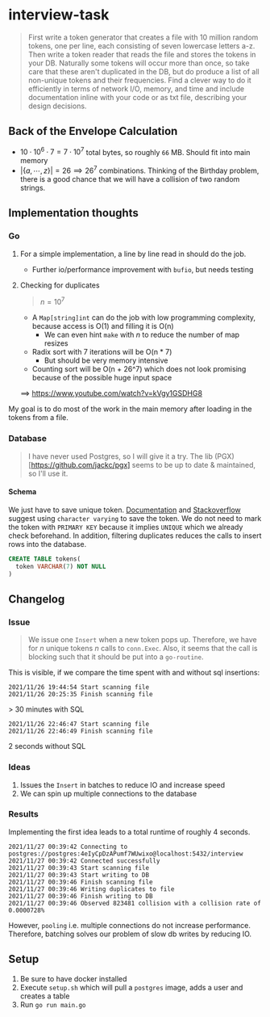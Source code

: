# interview-task

> First write a token generator that creates a file with 10 million random tokens, one per line, each consisting of seven lowercase letters a-z. Then write a token reader that reads the file and stores the tokens in your DB. Naturally some tokens will occur more than once, so take care that these aren't duplicated in the DB, but do produce a list of all non-unique tokens and their frequencies. Find a clever way to do it efficiently in terms of network I/O, memory, and time and include documentation inline with your code or as txt file, describing your design decisions.

## Back of the Envelope Calculation

- $10 \cdot 10^6 \cdot 7 = 7 \cdot 10^7$ total bytes, so roughly `66` MB. Should fit into main memory
- $|\{a,\cdots,z\}| = 26 \implies 26^7$ combinations. Thinking of the Birthday problem, there is a good chance that we will have a collision of two random strings.

## Implementation thoughts

### Go

1. For a simple implementation, a line by line read in should do the job.
     - Further io/performance improvement with `bufio`, but needs testing
2. Checking for duplicates

      > $n = 10^7$

     - A `Map[string]int` can do the job with low programming complexity, because access is O(1) and filling it is O(n)
       - We can even hint `make` with $n$ to reduce the number of map resizes
     - Radix sort with 7 iterations will be O(n * 7)
       - But should be very memory intensive
     - Counting sort will be O(n + 26^7) which does not look promising because of the possible huge input space

     $\implies$ https://www.youtube.com/watch?v=kVgy1GSDHG8

My goal is to do most of the work in the main memory after loading in the tokens from a file.

### Database
  
> I have never used Postgres, so I will give it a try. The lib (PGX)[https://github.com/jackc/pgx] seems to be up to date & maintained, so I'll use it.

#### Schema

We just have to save unique token. [Documentation](https://www.postgresql.org/docs/9.3/datatype-character.html) and [Stackoverflow](https://dba.stackexchange.com/questions/126003/index-performance-for-char-vs-varchar-postgres) suggest using `character varying` to save the token. We do not need to mark the token with `PRIMARY KEY` because it implies `UNIQUE` which we already check beforehand. In addition, filtering duplicates reduces the calls to insert rows into the database.

```sql
CREATE TABLE tokens(
  token VARCHAR(7) NOT NULL
)
```

## Changelog

### Issue

> We issue one `Insert` when a new token pops up. Therefore, we have for $n$ unique tokens $n$ calls to `conn.Exec`. Also, it seems that the call is blocking such that it should be put into a `go-routine`.

This is visible, if we compare the time spent with and without sql insertions:

```
2021/11/26 19:44:54 Start scanning file
2021/11/26 20:25:35 Finish scanning file
```

$>$ 30 minutes with SQL

```
2021/11/26 22:46:47 Start scanning file
2021/11/26 22:46:49 Finish scanning file
```
2 seconds without SQL

### Ideas

1. Issues the `Insert` in batches to reduce IO and increase speed
2. We can spin up multiple connections to the database

### Results

Implementing the first idea leads to a total runtime of roughly 4 seconds.

```
2021/11/27 00:39:42 Connecting to postgres://postgres:4eIyCpDzAPumf7WUwixo@localhost:5432/interview
2021/11/27 00:39:42 Connected successfully
2021/11/27 00:39:43 Start scanning file
2021/11/27 00:39:43 Start writing to DB
2021/11/27 00:39:46 Finish scanning file
2021/11/27 00:39:46 Writing duplicates to file
2021/11/27 00:39:46 Finish writing to DB
2021/11/27 00:39:46 Observed 823481 collision with a collision rate of 0.0000728%
```

However, `pooling` i.e. multiple connections do not increase performance. Therefore, batching solves our problem of slow db writes by reducing IO.

## Setup

1. Be sure to have docker installed
2. Execute `setup.sh` which will pull a `postgres` image, adds a user and creates a table
3. Run `go run main.go`
